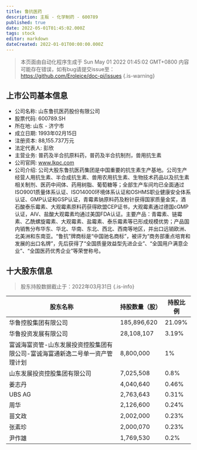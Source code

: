 ```yaml
---
title: 鲁抗医药
description: 主板 - 化学制药 - 600789
published: true
date: 2022-05-01T01:45:02.000Z
tags: stock
editor: markdown
dateCreated: 2022-01-01T00:00:00.000Z
---
```


> 本页面由自动化程序生成于 Sun May 01 2022 01:45:02 GMT+0800
> 内容可能存在错误，如有bug请提交issue至：https://github.com/Eroleice/doc-pi/issues
{.is-warning}

## 上市公司基本信息
- 公司名称: 山东鲁抗医药股份有限公司
- 股票代码: 600789.SH
- 所在地: 山东 - 济宁市
- 成立日期: 1993年02月15日
- 注册资本: 88,155.737万元
- 法定代表人: 彭欣
- 主营业务: 普药及半合抗原料药，普药及半合抗制剂，兽用抗生素
- 公司官网: www.lkpc.com
- 公司介绍: 公司大股东鲁抗医药集团是中国重要的抗生素生产基地。公司生产经营人用抗生素、半合成抗生素、兽用农用抗生素、生物技术药品以及抗生素相关制剂、医药中间体、药用树脂、葡萄糖等；全部生产车间均已全面通过ISO9001质量体系认证、ISO14000环境体系认证和OSHMS职业健康安全体系认证、GMP认证和GSP认证，青霉素钠原料药及粉针获得国家质量金奖，酒石酸泰乐霉素、大观霉素原料药获得欧盟CEP证书，大观霉素通过德国cGMP认证，AIV、盐酸大观霉素均通过美国FDA认证。主要产品：青霉素、链霉素、乙酰螺旋霉素、大观霉素、盐霉素、泰乐霉素等已形成规模优势；产品国内销售分布华东、华北、华南、东北、西北、西南等地区，并出口远销欧洲、北美洲和东南亚。“鲁抗”牌商标是“中国驰名商标”，被评为“商务部重点培育和发展的出口名牌”，先后获得了“全国质量效益型先进企业”、“全国用户满意企业”、“全国医药优秀企业”等荣誉称号。


## 十大股东信息
> 股东持股数据截止于：2022年03月31日
{.is-info}

| 股东名称 | 持股数量（股） | 持股比例 |
| --- | --- | --- |
| 华鲁控股集团有限公司 | 185,896,620 | 21.09% |
| 华鲁投资发展有限公司 | 28,108,107 | 3.19% |
| 富诚海富资管-山东发展投资控股集团有限公司-富诚海富通新逸二号单一资产管理计划 | 8,800,000 | 1% |
| 山东发展投资控股集团有限公司 | 7,025,508 | 0.8% |
| 姜志丹 | 4,040,640 | 0.46% |
| UBS   AG | 2,763,643 | 0.31% |
| 周华 | 2,126,600 | 0.24% |
| 苗文政 | 2,002,000 | 0.23% |
| 张素珍 | 2,000,070 | 0.23% |
| 尹作雄 | 1,769,530 | 0.2% |




